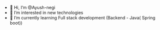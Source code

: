 - 👋 Hi, I’m @Ayush-negi
- 👀 I’m interested in new technologies
- 🌱 I’m currently learning Full stack development (Backend - Java( Spring boot))



<!---
Ayush-negi/Ayush-negi is a ✨ special ✨ repository because its `README.md` (this file) appears on your GitHub profile.
You can click the Preview link to take a look at your changes.
--->
